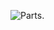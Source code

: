 ![Parts](https://raw.githubusercontent.com/webida/webida-client/master/common/src/webida/plugins/workbench/ui/doc/Parts.png).
